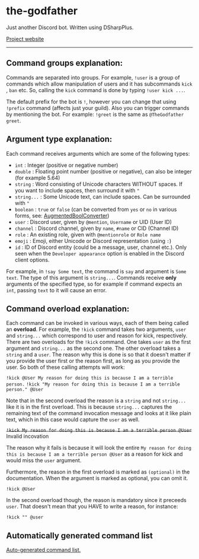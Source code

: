 # the-godfather

Just another Discord bot. Written using DSharpPlus.

[Project website](https://ivan-ristovic.github.io/the-godfather/)

---

## Command groups explanation:

Commands are separated into groups. For example, ``!user`` is a group of commands which allow manipulation of users and it has subcommands ``kick`` , ``ban`` etc. So, calling the ``kick`` command is done by typing ``!user kick ...``.

The default prefix for the bot is ``!``, however you can change that using ``!prefix`` command (affects just your guild). Also you can trigger commands by mentioning the bot. For example:
``!greet`` is the same as ``@TheGodfather greet``.


## Argument type explanation:

Each command receives arguments which are some of the following types: 
* ``int`` : Integer (positive or negative number)
* ``double`` : Floating point number (positive or negative), can also be integer (for example 5.64)
* ``string`` : Word consisting of Unicode characters WITHOUT spaces. If you want to include spaces, then surround it with ``"``
* ``string...`` : Some Unicode text, can include spaces. Can be surrounded with ``"``
* ``boolean`` : ``true`` or ``false`` (can be converted from ``yes`` or ``no`` in various forms, see: [AugmentedBoolConverter](TheGodfather/Extensions/AugmentedBoolConverter.cs))
* ``user`` : Discord user, given by ``@mention``, ``Username`` or UID (User ID)
* ``channel`` : Discord channel, given by ``name``, ``#name`` or CID (Channel ID)
* ``role`` : An existing role, given with ``@mentionrole`` or ``Role name``
* ``emoji`` : Emoji, either Unicode or Discord representation (using ``:``)
* ``id`` : ID of Discord entity (could be a message, user, channel etc.). Only seen when the ``Developer appearance`` option is enabled in the Discord client options.

For example, in ``!say Some text``, the command is ``say`` and argument is ``Some text``. The type of this argument is ``string...``.
Commands receive **only** arguments of the specified type, so for example if command expects an ``int``, passing ``text`` to it will cause an error.

## Command overload explanation:

Each command can be invoked in various ways, each of them being called an **overload**. For example, the ``!kick`` command takes two arguments, ``user`` and ``string...`` which correspond to user and reason for kick, respectively. 
There are two overloads for the ``!kick`` command. One takes ``user`` as the first argument and ``string...`` as the second one. The other overload takes a ``string`` and a ``user``. The reason why this is done is so that it doesn't matter if you provide the user first or the reason first, as long as you provide the user. So both of these calling attempts will work:

``!kick @User My reason for doing this is because I am a terrible person.``
``!kick "My reason for doing this is because I am a terrible person." @User``

Note that in the second overload the reason is a ``string`` and not ``string...`` like it is in the first overload. This is because ``string...`` captures the remaining text of the command invocation message and looks at it like plain text, which in this case would capture the ``user`` as well.

~~``!kick My reason for doing this is because I am a terrible person @User``~~ Invalid incovation

The reason why it fails is because it will look the entire ``My reason for doing this is because I am a terrible person @User`` as a reason for kick and would miss the ``user`` argument.

Furthermore, the reason in the first overload is marked as ``(optional)`` in the documentation. When the argument is marked as optional, you can omit it.

``!kick @User``

In the second overload though, the reason is mandatory since it preceeds ``user``. That doesn't mean that you HAVE to write a reason, for instance:

``!kick "" @user``

## Automatically generated command list

[Auto-generated command list.](TheGodfather/Modules/README.md)